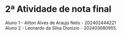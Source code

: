<h1>2ª Atividade de nota final</h1>

Aluno 1 - Ailton Alves de Araujo Neto - 202402444221 <br>
Aluno 2 - Leonardo da Silva Dionizio - 202403680955.
